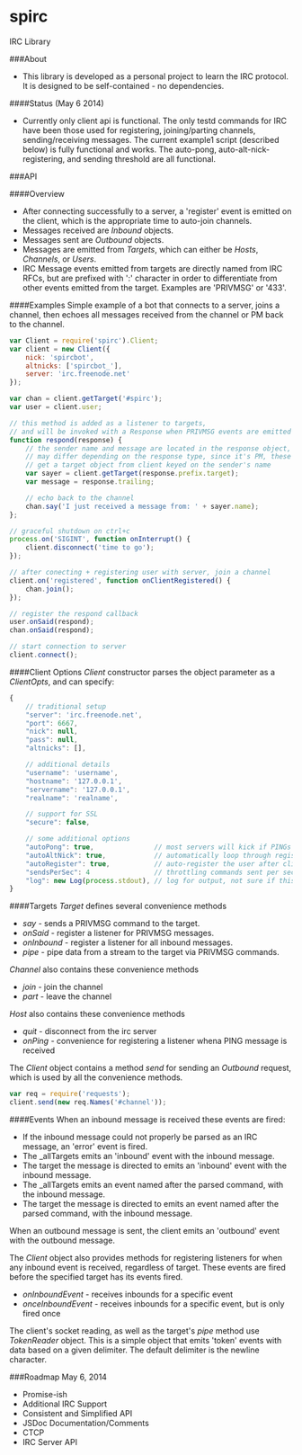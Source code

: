 spirc
=====

IRC Library

###About
* This library is developed as a personal project to learn the IRC protocol. It is designed to be self-contained - no dependencies.

####Status (May 6 2014)
* Currently only client api is functional. The only testd commands for IRC have been those used for registering, joining/parting channels, sending/receiving messages. The current example1 script (described below) is fully functional and works. The auto-pong, auto-alt-nick-registering, and sending threshold are all functional.

###API

####Overview
* After connecting successfully to a server, a 'register' event is emitted on the client, which is the appropriate time to auto-join channels.
* Messages received are _Inbound_ objects.
* Messages sent are _Outbound_ objects.
* Messages are emitted from _Targets_, which can either be _Hosts_, _Channels_, or _Users_.
* IRC Message events emitted from targets are directly named from IRC RFCs, but are prefixed with ':' character in order to differentiate from other events emitted from the target. Examples are 'PRIVMSG' or '433'.

####Examples
Simple example of a bot that connects to a server, joins a channel, then echoes all messages received from the channel or PM back to the channel.
```javascript
var Client = require('spirc').Client;
var client = new Client({
    nick: 'spircbot',
    altnicks: ['spircbot_'],
    server: 'irc.freenode.net'
});

var chan = client.getTarget('#spirc');
var user = client.user;

// this method is added as a listener to targets,
// and will be invoked with a Response when PRIVMSG events are emitted
function respond(response) {
    // the sender name and message are located in the response object, which
    // may differ depending on the response type, since it's PM, these are always the case
    // get a target object from client keyed on the sender's name
    var sayer = client.getTarget(response.prefix.target);
    var message = response.trailing;

    // echo back to the channel
    chan.say('I just received a message from: ' + sayer.name);
};

// graceful shutdown on ctrl+c
process.on('SIGINT', function onInterrupt() {
    client.disconnect('time to go');
});

// after conecting + registering user with server, join a channel
client.on('registered', function onClientRegistered() {
    chan.join();
});

// register the respond callback
user.onSaid(respond);
chan.onSaid(respond);

// start connection to server
client.connect();
```

####Client Options
_Client_ constructor parses the object parameter as a _ClientOpts_, and can specify:
```javascript
{
	// traditional setup
	"server": 'irc.freenode.net',
	"port": 6667,
	"nick": null,
	"pass": null,
	"altnicks": [],

	// additional details 
	"username": 'username',
	"hostname": '127.0.0.1',
	"servername": '127.0.0.1',
	"realname": 'realname',

	// support for SSL
	"secure": false,

	// some additional options
	"autoPong": true,				// most servers will kick if PINGs are not replied to
	"autoAltNick": true,			// automatically loop through registering the nicks under the 'altnicks' option
	"autoRegister": true,			// auto-register the user after client connects to server
	"sendsPerSec": 4				// throttling commands sent per sec
	"log": new Log(process.stdout),	// log for output, not sure if this will be kept
}
```

####Targets
_Target_ defines several convenience methods
- _say_ - sends a PRIVMSG command to the target.
- _onSaid_ - register a listener for PRIVMSG messages.
- _onInbound_ - register a listener for all inbound messages.
- _pipe_ - pipe data from a stream to the target via PRIVMSG commands.

_Channel_ also contains these convenience methods
- _join_ - join the channel
- _part_ - leave the channel

_Host_ also contains these convenience methods
- _quit_ - disconnect from the irc server
- _onPing_ - convenience for registering a listener whena PING message is received

The _Client_ object contains a method _send_ for sending an _Outbound_ request, which is used by all the convenience methods.
```javascript
var req = require('requests');
client.send(new req.Names('#channel'));
```

####Events
When an inbound message is received these events are fired:
- If the inbound message could not properly be parsed as an IRC message, an 'error' event is fired.
- The _allTargets emits an 'inbound' event with the inbound message.
- The target the message is directed to emits an 'inbound' event with the inbound message.
- The _allTargets emits an event named after the parsed command, with the inbound message.
- The target the message is directed to emits an event named after the parsed command, with the inbound message.

When an outbound message is sent, the client emits an 'outbound' event with the outbound message.

The _Client_ object also provides methods for registering listeners for when any inbound event is received, regardless of target. These events are fired before the specified target has its events fired.
- _onInboundEvent_ - receives inbounds for a specific event
- _onceInboundEvent_ - receives inbounds for a specific event, but is only fired once


The client's socket reading, as well as the target's _pipe_ method use _TokenReader_ object. This is a simple object that emits 'token' events with data based on a given delimiter. The default delimiter is the newline character.


###Roadmap
May 6, 2014
- Promise-ish
- Additional IRC Support
- Consistent and Simplified API
- JSDoc Documentation/Comments
- CTCP
- IRC Server API
